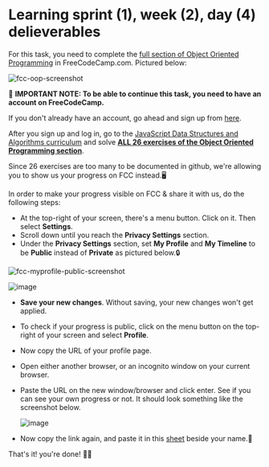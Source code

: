 # Learning sprint (1), week (2), day (4) delieverables

For this task, you need to complete the [full section of Object Oriented
Programming](https://www.freecodecamp.org/learn/javascript-algorithms-and-data-structures/#object-oriented-programming) in FreeCodeCamp.com. Pictured below:

![fcc-oop-screenshot](https://github.com/orjwan-alrajaby/gsg-expressjs-backend-training-2023/assets/137787903/429a3ad2-f32a-468a-92fa-7d565b02d164)


📌 **IMPORTANT NOTE: To be able to continue this task, you need to have an account
on FreeCodeCamp.**

If you don't already have an account, go ahead and sign up from
[here](https://auth.freecodecamp.org/u/signup/identifier?state=hKFo2SA2OVlFWXpCbWdlN3o3MzBpTWxjZjk1bWItOE1faVI2b6Fur3VuaXZlcnNhbC1sb2dpbqN0aWTZIGd2REJTNEkwZFMzSHhpUmV3dkh6VUxjT0RxNkpSYmdZo2NpZNkgYVVEdjlqVnFUZnhCUkUxbDYwTkE1QWY3eVRDR0U0Y3k). 

After you sign up and log in, go to the [JavaScript Data Structures and
Algorithms
curriculum](https://www.freecodecamp.org/learn/javascript-algorithms-and-data-structures/)
and solve **[ALL 26 exercises of the Object Oriented Programming section](https://www.freecodecamp.org/learn/javascript-algorithms-and-data-structures/#object-oriented-programming)**.

Since 26 exercises are too many to be documented in github, we're allowing you
to show us your progress on FCC instead.🖥️

In order to make your progress visible on FCC & share it with us, do the following steps:

- At the top-right of your screen, there's a menu button. Click on it. Then
select **Settings**. 
- Scroll down until you reach the **Privacy Settings** section. 
- Under the **Privacy Settings** section, set **My Profile** and **My Timeline**
to be **Public** instead of **Private** as pictured below.🔒

![fcc-myprofile-public-screenshot](https://github.com/orjwan-alrajaby/gsg-expressjs-backend-training-2023/assets/137787903/5085305d-b7b5-41ac-a94b-c472692d7968)

![image](https://github.com/orjwan-alrajaby/gsg-expressjs-backend-training-2023/assets/137787903/71c911fb-f0f4-44ee-8945-56cf9eb24132)

- **Save your new changes**. Without saving, your new changes won't get applied. 
- To check if your progress is public, click on the menu button on the top-right
  of your screen and select **Profile**.
- Now copy the URL of your profile page.
- Open either another browser, or an incognito window on your current browser.
- Paste the URL on the new window/browser and click enter. See if you can see
  your own progress or not. It should look something like the screenshot below.
  
  ![image](https://github.com/orjwan-alrajaby/gsg-expressjs-backend-training-2023/assets/137787903/960a7e39-b1d9-44d1-9d9d-1908eda1f5b7)

- Now copy the link again, and paste it in this
  [sheet](https://docs.google.com/spreadsheets/d/1JOo_Wqq1tCmrdUjaIRrl-olY0t6SV9RoUXUPoWPvF0Y/edit?usp=sharing)
  beside your name.📝

That's it! you're done! 🎉😄
